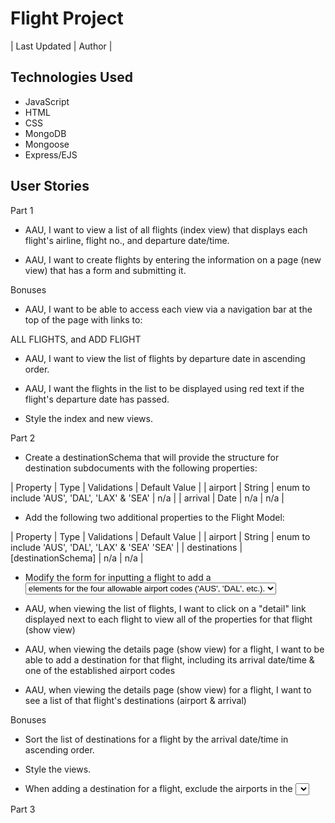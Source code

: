 # Flight Project

| Last Updated  | Author |


## Technologies Used

- JavaScript
- HTML
- CSS
- MongoDB
- Mongoose
- Express/EJS


## User Stories

Part 1

- AAU, I want to view a list of all flights (index view) that displays each flight's airline, flight no., and departure date/time.

- AAU, I want to create flights by entering the information on a page (new view) that has a form and submitting it.

Bonuses

- AAU, I want to be able to access each view via a navigation bar at the top of the page with links to:

ALL FLIGHTS, and
ADD FLIGHT

- AAU, I want to view the list of flights by departure date in ascending order.

- AAU, I want the flights in the list to be displayed using red text if the flight's departure date has passed.

- Style the index and new views.


Part 2

- Create a destinationSchema that will provide the structure for destination subdocuments with the following properties:

| Property	| Type	| Validations	| Default Value |
| airport	| String	| enum to include 'AUS', 'DAL', 'LAX' & 'SEA'	| n/a |
| arrival	| Date	| n/a	| n/a |

- Add the following two additional properties to the Flight Model:

| Property	| Type	| Validations	| Default Value |
| airport	| String	| enum to include 'AUS', 'DAL', 'LAX' & 'SEA'	'SEA' |
| destinations	| [destinationSchema]	| n/a	| n/a |

- Modify the form for inputting a flight to add a <select name="airport"> element so assign a value to the new flight document's airport property. Ensure that there are <option> elements for the four allowable airport codes ('AUS', 'DAL', etc.).

- AAU, when viewing the list of flights, I want to click on a "detail" link displayed next to each flight to view all of the properties for that flight (show view)

- AAU, when viewing the details page (show view) for a flight, I want to be able to add a destination for that flight, including its arrival date/time & one of the established airport codes

- AAU, when viewing the details page (show view) for a flight, I want to see a list of that flight's destinations (airport & arrival)

Bonuses

- Sort the list of destinations for a flight by the arrival date/time in ascending order.

- Style the views.

- When adding a destination for a flight, exclude the airports in the <select> that have already been used by other destinations and/or the flight's airport.


Part 3

